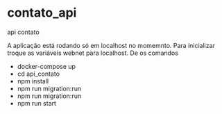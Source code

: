 # contato_api
api contato


A aplicação está rodando só em localhost no momemnto.
Para inicializar troque as variáveis webnet para localhost.
De os comandos 
- docker-compose up
- cd api_contato
- npm install
- npm run migration:run
- npm run migration:run
- npm run start



